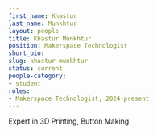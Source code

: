```yaml
---
first_name: Khastur
last_name: Munkhtur
layout: people
title: Khastur Munkhtur 
position: Makerspace Technologist
short_bio:
slug: khastur-munkhtur 
status: current
people-category:
- student
roles:
- Makerspace Technologist, 2024-present
---
```


Expert in 3D Printing, Button Making
